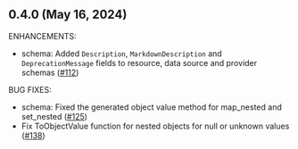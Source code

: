 ## 0.4.0 (May 16, 2024)

ENHANCEMENTS:

* schema: Added `Description`, `MarkdownDescription` and `DeprecationMessage` fields to resource, data source and provider schemas ([#112](https://github.com/hashicorp/terraform-plugin-codegen-framework/issues/112))

BUG FIXES:

* schema: Fixed the generated object value method for map_nested and set_nested ([#125](https://github.com/hashicorp/terraform-plugin-codegen-framework/issues/125))
* Fix ToObjectValue function for nested objects for null or unknown values ([#138](https://github.com/hashicorp/terraform-plugin-codegen-framework/issues/138))

